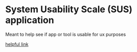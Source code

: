# System Usability Scale (SUS) application
Meant to help see if app or tool is usable for ux purposes

[helpful link](https://usabilitygeek.com/how-to-use-the-system-usability-scale-sus-to-evaluate-the-usability-of-your-website/)